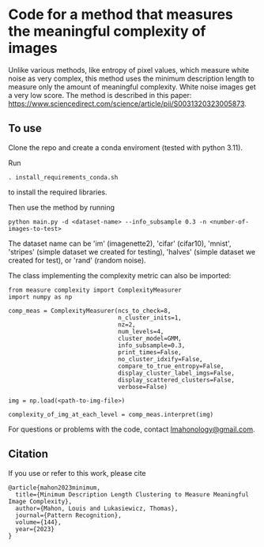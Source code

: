 # Code for a method that measures the meaningful complexity of images
Unlike various methods, like entropy of pixel values, which measure white noise as very complex, this method uses the minimum description length to measure only the amount of meaningful complexity. White noise images get a very low score.
The method is described in this paper: https://www.sciencedirect.com/science/article/pii/S0031320323005873.

## To use
Clone the repo and create a conda enviroment (tested with python 3.11).

Run

`. install_requirements_conda.sh` 

to install the required libraries.

Then use the method by running

`python main.py -d <dataset-name> --info_subsample 0.3 -n <number-of-images-to-test>`

The dataset name can be 'im' (imagenette2), 'cifar' (cifar10), 'mnist', 'stripes' (simple dataset we created for testing), 'halves' (simple dataset we created for test), or 'rand' (random noise).

The class implementing the complexity metric can also be imported:

```
from measure complexity import ComplexityMeasurer
import numpy as np

comp_meas = ComplexityMeasurer(ncs_to_check=8,                                           
                               n_cluster_inits=1,                                     
                               nz=2,
                               num_levels=4,
                               cluster_model=GMM,                                         
                               info_subsample=0.3,
                               print_times=False,
                               no_cluster_idxify=False,                                 
                               compare_to_true_entropy=False,            
                               display_cluster_label_imgs=False,               
                               display_scattered_clusters=False,          
                               verbose=False)

img = np.load(<path-to-img-file>)

complexity_of_img_at_each_level = comp_meas.interpret(img)
```

For questions or problems with the code, contact lmahonology@gmail.com.


## Citation
If you use or refer to this work, please cite 
```
@article{mahon2023minimum,
  title={Minimum Description Length Clustering to Measure Meaningful Image Complexity},
  author={Mahon, Louis and Lukasiewicz, Thomas},
  journal={Pattern Recognition},
  volume={144},
  year={2023}
}
```
